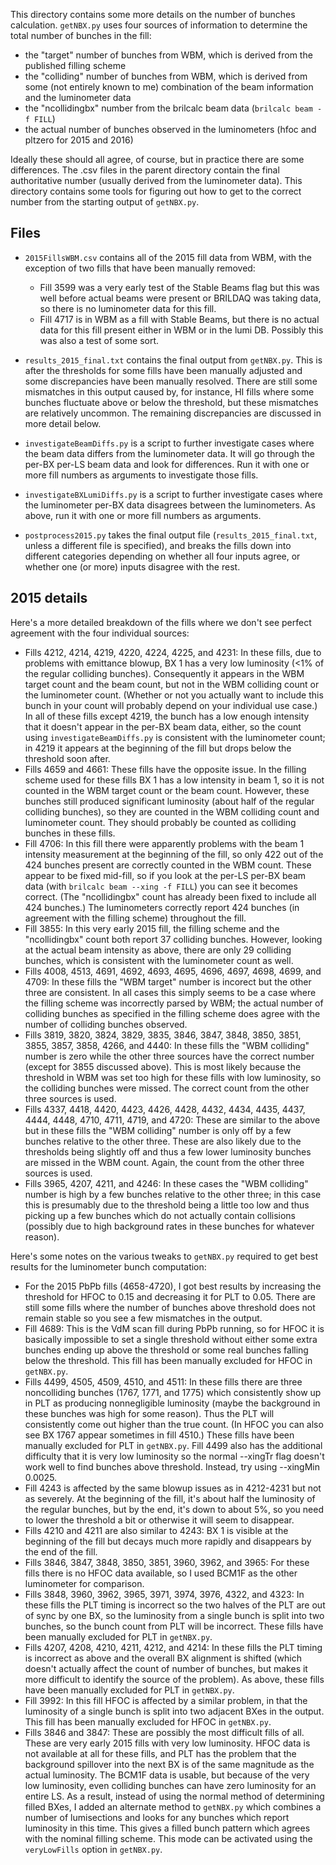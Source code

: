 This directory contains some more details on the number of bunches calculation. `getNBX.py` uses four sources of information to determine the total number of bunches in the fill:
* the "target" number of bunches from WBM, which is derived from the published filling scheme
* the "colliding" number of bunches from WBM, which is derived from some (not entirely known to me) combination of the beam information and the luminometer data
* the "ncollidingbx" number from the brilcalc beam data (`brilcalc beam -f FILL`)
* the actual number of bunches observed in the luminometers (hfoc and pltzero for 2015 and 2016)

Ideally these should all agree, of course, but in practice there are some differences. The .csv files in the parent directory contain the final authoritative number (usually derived from the luminometer data). This directory contains some tools for figuring out how to get to the correct number from the starting output of `getNBX.py`.

## Files

* `2015FillsWBM.csv` contains all of the 2015 fill data from WBM, with the exception of two fills that have been manually removed:
  * Fill 3599 was a very early test of the Stable Beams flag but this was well before actual beams were present or BRILDAQ was taking data, so there is no luminometer data for this fill.
  * Fill 4717 is in WBM as a fill with Stable Beams, but there is no actual data for this fill present either in WBM or in the lumi DB. Possibly this was also a test of some sort.

* `results_2015_final.txt` contains the final output from `getNBX.py`. This is after the thresholds for some fills have been manually adjusted and some discrepancies have been manually resolved. There are still some mismatches in this output caused by, for instance, HI fills where some bunches fluctuate above or below the threshold, but these mismatches are relatively uncommon. The remaining discrepancies are discussed in more detail below.

* `investigateBeamDiffs.py` is a script to further investigate cases where the beam data differs from the luminometer data. It will go through the per-BX per-LS beam data and look for differences. Run it with one or more fill numbers as arguments to investigate those fills.

* `investigateBXLumiDiffs.py` is a script to further investigate cases where the luminometer per-BX data disagrees between the luminometers. As above, run it with one or more fill numbers as arguments.

* `postprocess2015.py` takes the final output file (`results_2015_final.txt`, unless a different file is specified), and breaks the fills down into different categories depending on whether all four inputs agree, or whether one (or more) inputs disagree with the rest.

## 2015 details

Here's a more detailed breakdown of the fills where we don't see perfect agreement with the four individual sources:

* Fills 4212, 4214, 4219, 4220, 4224, 4225, and 4231: In these fills, due to problems with emittance blowup, BX 1 has a very low luminosity (<1% of the regular colliding bunches). Consequently it appears in the WBM target count and the beam count, but not in the WBM colliding count or the luminometer count. (Whether or not you actually want to include this bunch in your count will probably depend on your individual use case.) In all of these fills except 4219, the bunch has a low enough intensity that it doesn't appear in the per-BX beam data, either, so the count using `investigateBeamDiffs.py` is consistent with the luminometer count; in 4219 it appears at the beginning of the fill but drops below the threshold soon after.
* Fills 4659 and 4661: These fills have the opposite issue. In the filling scheme used for these fills BX 1 has a low intensity in beam 1, so it is not counted in the WBM target count or the beam count. However, these bunches still produced significant luminosity (about half of the regular colliding bunches), so they are counted in the WBM colliding count and luminometer count. They should probably be counted as colliding bunches in these fills.
* Fill 4706: In this fill there were apparently problems with the beam 1 intensity measurement at the beginning of the fill, so only 422 out of the 424 bunches present are correctly counted in the WBM count. These appear to be fixed mid-fill, so if you look at the per-LS per-BX beam data (with `brilcalc beam --xing -f FILL`) you can see it becomes correct. (The "ncollidingbx" count has already been fixed to include all 424 bunches.) The luminometers correctly report 424 bunches (in agreement with the filling scheme) throughout the fill.
* Fill 3855: In this very early 2015 fill, the filling scheme and the "ncollidingbx" count both report 37 colliding bunches. However, looking at the actual beam intensity as above, there are only 29 colliding bunches, which is consistent with the luminometer count as well.
* Fills 4008, 4513, 4691, 4692, 4693, 4695, 4696, 4697, 4698, 4699, and 4709: In these fills the "WBM target" number is incorect but the other three are consistent. In all cases this simply seems to be a case where the filling scheme was incorrectly parsed by WBM; the actual number of colliding bunches as specified in the filling scheme does agree with the number of colliding bunches observed.
* Fills 3819, 3820, 3824, 3829, 3835, 3846, 3847, 3848, 3850, 3851, 3855, 3857, 3858, 4266, and 4440: In these fills the "WBM colliding" number is zero while the other three sources have the correct number (except for 3855 discussed above). This is most likely because the threshold in WBM was set too high for these fills with low luminosity, so the colliding bunches were missed. The correct count from the other three sources is used.
* Fills 4337, 4418, 4420, 4423, 4426, 4428, 4432, 4434, 4435, 4437, 4444, 4448, 4710, 4711, 4719, and 4720: These are similar to the above but in these fills the "WBM colliding" number is only off by a few bunches relative to the other three. These are also likely due to the thresholds being slightly off and thus a few lower luminosity bunches are missed in the WBM count. Again, the count from the other three sources is used.
* Fills 3965, 4207, 4211, and 4246: In these cases the "WBM colliding" number is high by a few bunches relative to the other three; in this case this is presumably due to the threshold being a little too low and thus picking up a few bunches which do not actually contain collisions (possibly due to high background rates in these bunches for whatever reason).

Here's some notes on the various tweaks to `getNBX.py` required to get best results for the luminometer bunch computation:

* For the 2015 PbPb fills (4658-4720), I got best results by increasing the threshold for HFOC to 0.15 and decreasing it for PLT to 0.05. There are still some fills where the number of bunches above threshold does not remain stable so you see a few mismatches in the output.
* Fill 4689: This is the VdM scan fill during PbPb running, so for HFOC it is basically impossible to set a single threshold without either some extra bunches ending up above the threshold or some real bunches falling below the threshold. This fill has been manually excluded for HFOC in `getNBX.py`.
* Fills 4499, 4505, 4509, 4510, and 4511: In these fills there are three noncolliding bunches (1767, 1771, and 1775) which consistently show up in PLT as producing nonnegligible luminosity (maybe the background in these bunches was high for some reason). Thus the PLT will consistently come out higher than the true count. (In HFOC you can also see BX 1767 appear sometimes in fill 4510.) These fills have been manually excluded for PLT in `getNBX.py`. Fill 4499 also has the additional difficulty that it is very low luminosity so the normal --xingTr flag doesn't work well to find bunches above threshold. Instead, try using --xingMin 0.0025.
* Fill 4243 is affected by the same blowup issues as in 4212-4231 but not as severely. At the beginning of the fill, it's about half the luminosity of the regular bunches, but by the end, it's down to about 5%, so you need to lower the threshold a bit or otherwise it will seem to disappear.
* Fills 4210 and 4211 are also similar to 4243: BX 1 is visible at the beginning of the fill but decays much more rapidly and disappears by the end of the fill.
* Fills 3846, 3847, 3848, 3850, 3851, 3960, 3962, and 3965: For these fills there is no HFOC data available, so I used BCM1F as the other luminometer for comparison.
* Fills 3848, 3960, 3962, 3965, 3971, 3974, 3976, 4322, and 4323: In these fills the PLT timing is incorrect so the two halves of the PLT are out of sync by one BX, so the luminosity from a single bunch is split into two bunches, so the bunch count from PLT will be incorrect. These fills have been manually excluded for PLT in `getNBX.py`.
* Fills 4207, 4208, 4210, 4211, 4212, and 4214: In these fills the PLT timing is incorrect as above and the overall BX alignment is shifted (which doesn't actually affect the count of number of bunches, but makes it more difficult to identify the source of the problem). As above, these fills have been manually excluded for PLT in `getNBX.py`.
* Fill 3992: In this fill HFOC is affected by a similar problem, in that the luminosity of a single bunch is split into two adjacent BXes in the output. This fill has been manually excluded for HFOC in `getNBX.py`.
* Fills 3846 and 3847: These are possibly the most difficult fills of all. These are very early 2015 fills with very low luminosity. HFOC data is not available at all for these fills, and PLT has the problem that the background spillover into the next BX is of the same magnitude as the actual luminosity. The BCM1F data is usable, but because of the very low luminosity, even colliding bunches can have zero luminosity for an entire LS. As a result, instead of using the normal method of determining filled BXes, I added an alternate method to `getNBX.py` which combines a number of lumisections and looks for any bunches which report luminosity in this time. This gives a filled bunch pattern which agrees with the nominal filling scheme. This mode can be activated using the `veryLowFills` option in `getNBX.py`.

